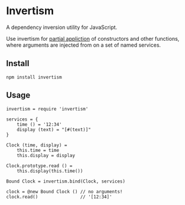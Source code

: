 # Invertism

A dependency inversion utility for JavaScript.

Use invertism for [partial appliction](http://en.wikipedia.org/wiki/Partial_application) of constructors and other functions, where arguments are injected from on a set of named services.

## Install

    npm install invertism

## Usage

    invertism = require 'invertism'
    
    services = {
        time () = '12:34'
        display (text) = "[#(text)]"
    }
    
    Clock (time, display) =
        this.time = time
        this.display = display
    
    Clock.prototype.read () =
        this.display(this.time())
      
    Bound Clock = invertism.bind(Clock, services)
    
    clock = @new Bound Clock () // no arguments!
    clock.read()                // '[12:34]'
